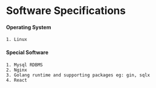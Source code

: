 # Software Specifications

#### Operating System
    
    1. Linux

#### Special Software

    1. Mysql RDBMS
    2. Nginx
    3. Golang runtime and supporting packages eg: gin, sqlx
    4. React
